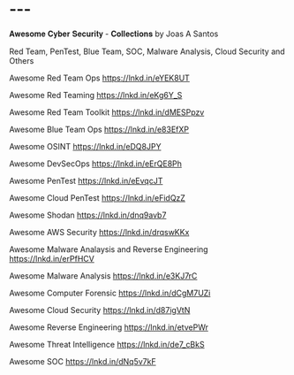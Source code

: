 # ---
𝐀𝐰𝐞𝐬𝐨𝐦𝐞 𝐂𝐲𝐛𝐞𝐫 𝐒𝐞𝐜𝐮𝐫𝐢𝐭𝐲 - 𝐂𝐨𝐥𝐥𝐞𝐜𝐭𝐢𝐨𝐧𝐬 by Joas A Santos


Red Team, PenTest, Blue Team, SOC, Malware Analysis, Cloud Security and Others

Awesome Red Team Ops
https://lnkd.in/eYEK8UT

Awesome Red Teaming
https://lnkd.in/eKg6Y_S

Awesome Red Team Toolkit
https://lnkd.in/dMESPpzv

Awesome Blue Team Ops
https://lnkd.in/e83EfXP

Awesome OSINT
https://lnkd.in/eDQ8JPY

Awesome DevSecOps
https://lnkd.in/eErQE8Ph

Awesome PenTest
https://lnkd.in/eEvqcJT

Awesome Cloud PenTest
https://lnkd.in/eFidQzZ

Awesome Shodan
https://lnkd.in/dnq9avb7

Awesome AWS Security
https://lnkd.in/drqswKKx

Awesome Malware Analaysis and Reverse Engineering
https://lnkd.in/erPfHCV

Awesome Malware Analysis
https://lnkd.in/e3KJ7rC

Awesome Computer Forensic
https://lnkd.in/dCgM7UZi

Awesome Cloud Security
https://lnkd.in/d87igVtN

Awesome Reverse Engineering
https://lnkd.in/etvePWr

Awesome Threat Intelligence
https://lnkd.in/de7_cBkS

Awesome SOC
https://lnkd.in/dNq5v7kF

